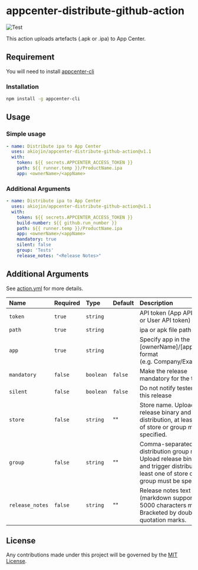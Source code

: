 # appcenter-distribute-github-action
![Test][0]

This action uploads artefacts (.apk or .ipa) to App Center.

## Requirement
You will need to install [appcenter-cli][1]

### Installation
```sh
npm install -g appcenter-cli
```


## Usage
### Simple usage
```yml
- name: Distribute ipa to App Center
  uses: akiojin/appcenter-distribute-github-action@v1.1
  with:
    token: ${{ secrets.APPCENTER_ACCESS_TOKEN }}
    path: ${{ runner.temp }}/ProductName.ipa
    app: <ownerName>/<appName>
```

### Additional Arguments
```yml
- name: Distribute ipa to App Center
  uses: akiojin/appcenter-distribute-github-action@v1.1
  with:
    token: ${{ secrets.APPCENTER_ACCESS_TOKEN }}
    build-number: ${{ github.run_number }}
    path: ${{ runner.temp }}/ProductName.ipa
    app: <ownerName>/<appName>
    mandatory: true
    silent: false
    group: 'Tests'
    release_notes: "<Release Notes>"
```

## Additional Arguments
See [action.yml][2] for more details.

|Name|Required|Type|Default|Description|
|:--|:--|:--|:--|:--|
|`token`|`true`|`string`||API token (App API token or User API token)|
|`path`|`true`|`string`||ipa or apk file path|
|`app`|`true`|`string`||Specify app in the [ownerName]/[appName] format<br>(e.g. Company/Example)|
|`mandatory`|`false`|`boolean`|`false`|Make the release mandatory for the testers|
|`silent`|`false`|`boolean`|`false`|Do not notify testers of this release|
|`store`|`false`|`string`|""|Store name. Upload release binary and trigger distribution, at least one of store or group must be specified.|
|`group`|`false`|`string`|""|Comma-separated distribution group names. Upload release binary and trigger distribution, at least one of store or group must be specified.|
|`release_notes`|`false`|`string`|""|Release notes text (markdown supported, 5000 characters max). Bracketed by double quotation marks.|

## License
Any contributions made under this project will be governed by the [MIT License][3].

[0]: https://github.com/akiojin/appcenter-distribute-github-action/actions/workflows/Test.yml/badge.svg
[1]: https://github.com/microsoft/appcenter-cli
[2]: https://github.com/akiojin/appcenter-distribute-github-action/blob/main/action.yml
[3]: https://github.com/akiojin/appcenter-distribute-github-action/blob/main/LICENSE